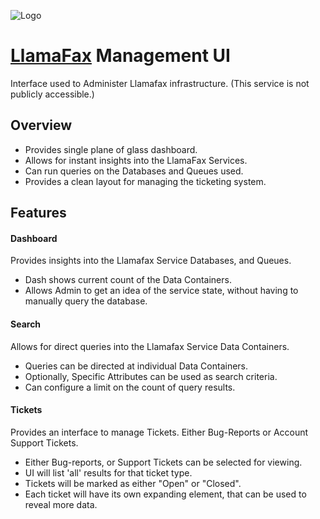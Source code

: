 ![Logo](https://pbs.twimg.com/profile_images/1550147959379021824/EE1vU4LG_400x400.jpg)

# [LlamaFax](https://github.com/jimurrito/LlamaFax) Management UI
Interface used to Administer Llamafax infrastructure.
(This service is not publicly accessible.)

## Overview
- Provides single plane of glass dashboard.
- Allows for instant insights into the LlamaFax Services.
- Can run queries on the Databases and Queues used.
- Provides a clean layout for managing the ticketing system.

## Features
#### Dashboard
Provides insights into the Llamafax Service Databases, and Queues.
- Dash shows current count of the Data Containers.
- Allows Admin to get an idea of the service state, without having to manually query the database.
#### Search
Allows for direct queries into the Llamafax Service Data Containers.
- Queries can be directed at individual Data Containers.
- Optionally, Specific Attributes can be used as search criteria.
- Can configure a limit on the count of query results.
#### Tickets
Provides an interface to manage Tickets. Either Bug-Reports or Account Support Tickets.
- Either Bug-reports, or Support Tickets can be selected for viewing.
- UI will list 'all' results for that ticket type.
- Tickets will be marked as either "Open" or "Closed".
- Each ticket will have its own expanding element, that can be used to reveal more data.
